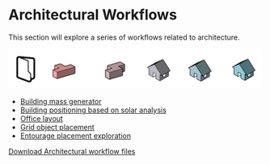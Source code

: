 # Architectural Workflows

This section will explore a series of workflows related to architecture.

![](../../.gitbook/assets/workflows1.png)

* [Building mass generator](04-02-01_building-mass-generator.md)
* [Building positioning based on solar analysis](04-02-02_building-positioning-based-on-solar-analysis.md)
* [Office layout](04-02-03_office-layout.md)
* [Grid object placement](04-02-04_grid-object-placement.md)
* [Entourage placement exploration](04-02-05_entourage-placement-exploration.md)

[Download Architectural workflow files](https://github.com/DynamoDS/RefineryPrimer/releases/download/samples-v1/04-02_architectural-workflows.zip)

